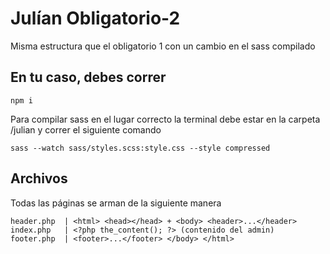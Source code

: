 # Julían Obligatorio-2

Misma estructura que el obligatorio 1 con un cambio en el sass compilado

## En tu caso, debes correr
``` 
npm i 
```

Para compilar sass en el lugar correcto la terminal debe estar en la carpeta /julian y correr el siguiente comando
```
sass --watch sass/styles.scss:style.css --style compressed 
```

## Archivos

Todas las páginas se arman de la siguiente manera

```
header.php  | <html> <head></head> + <body> <header>...</header>
index.php   | <?php the_content(); ?> (contenido del admin)
footer.php  | <footer>...</footer> </body> </html>
```
